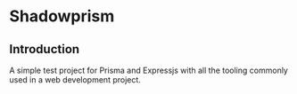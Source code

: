 # Shadowprism

## Introduction

A simple test project for Prisma and Expressjs with all the tooling commonly used 
in a web development project.